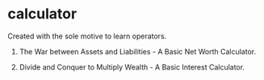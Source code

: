 # calculator
  Created with the sole motive to learn operators.
  1. The War between Assets and Liabilities - A Basic Net Worth Calculator.
  
  2. Divide and Conquer to Multiply Wealth - A Basic Interest Calculator.
